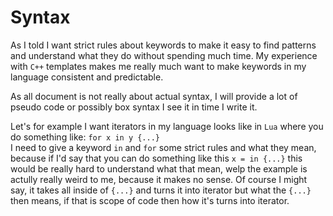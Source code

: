 # Syntax
As I told I want strict rules about keywords to make it easy to find patterns and understand what they do without spending much time. My experience with `C++` templates makes me really much want to make keywords in my language consistent and predictable.

As all document is not really about actual syntax, I will provide a lot of pseudo code or possibly box syntax I see it in time I write it.

Let's for example I want iterators in my language looks like in `Lua` where you do something like:  `for x in y {...}`  
I need to give a keyword `in` and `for` some strict rules and what they mean, because if I'd say that you can do something like this `x = in {...}` this would be really hard to understand what that mean, welp the example is actully really weird to me, because it makes no sense. Of course I might say, it takes all inside of `{...}` and turns it into iterator but what the `{...}` then means, if that is scope of code then how it's turns into iterator.